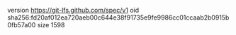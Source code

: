 version https://git-lfs.github.com/spec/v1
oid sha256:fd20af012ea720aeb00c644e38f91735e9fe9986cc01ccaab2b0915b0fb57a00
size 1598
